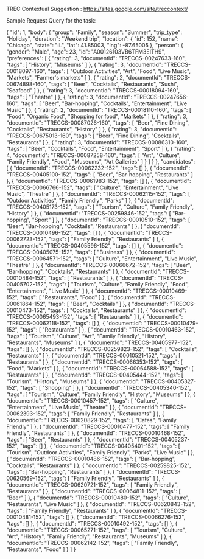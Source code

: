 TREC Contextual Suggestion : https://sites.google.com/site/treccontext/

Sample Request Query for the task: 


{
  "id": 1,
  "body": {
    "group": "Family",
    "season": "Summer",
    "trip_type": "Holiday",
    "duration": "Weekend trip",
    "location": {
      "id": 152,
      "name": "Chicago",
      "state": "IL",
      "lat": 41.85003,
      "lng": -87.65005
    },
    "person": {
      "gender": "Male",
      "age": 23,
      "id": "A00126103VB6TFM3EITH9",
      "preferences": [
        {
          "rating": 3,
          "documentId": "TRECCS-00247633-160",
          "tags": [
            "History",
            "Museums"
          ]
        },
        {
          "rating": 3,
          "documentId": "TRECCS-00018097-160",
          "tags": [
            "Outdoor Activities",
            "Art",
            "Food",
            "Live Music",
            "Markets",
            "Farmer's markets"
          ]
        },
        {
          "rating": 2,
          "documentId": "TRECCS-00674898-160",
          "tags": [
            "Beer",
            "Cocktails",
            "Restaurants",
            "Sushi",
            "Seafood"
          ]
        },
        {
          "rating": 3,
          "documentId": "TRECCS-00018094-160",
          "tags": [
            "Theatre"
          ]
        },
        {
          "rating": 3,
          "documentId": "TRECCS-00247656-160",
          "tags": [
            "Beer",
            "Bar-hopping",
            "Cocktails",
            "Entertainment",
            "Live Music"
          ]
        },
        {
          "rating": 2,
          "documentId": "TRECCS-00018110-160",
          "tags": [
            "Food",
            "Organic Food",
            "Shopping for food",
            "Markets"
          ]
        },
        {
          "rating": 3,
          "documentId": "TRECCS-00087026-160",
          "tags": [
            "Beer",
            "Fine Dining",
            "Cocktails",
            "Restaurants",
            "History"
          ]
        },
        {
          "rating": 3,
          "documentId": "TRECCS-00675013-160",
          "tags": [
            "Beer",
            "Fine Dining",
            "Cocktails",
            "Restaurants"
          ]
        },
        {
          "rating": 3,
          "documentId": "TRECCS-00086310-160",
          "tags": [
            "Beer",
            "Cocktails",
            "Food",
            "Entertainment",
            "Sport"
          ]
        },
        {
          "rating": 4,
          "documentId": "TRECCS-00087258-160",
          "tags": [
            "Art",
            "Culture",
            "Family Friendly",
            "Food",
            "Museums",
            "Art Galleries"
          ]
        }
      ]
    }
  },
  "candidates": [
    {
      "documentId": "TRECCS-00062232-152",
      "tags": []
    },
    {
      "documentId": "TRECCS-00405100-152",
      "tags": [
        "Beer",
        "Bar-hopping",
        "Restaurants"
      ]
    },
    {
      "documentId": "TRECCS-00061983-152",
      "tags": []
    },
    {
      "documentId": "TRECCS-00066766-152",
      "tags": [
        "Culture",
        "Entertainment",
        "Live Music",
        "Theatre"
      ]
    },
    {
      "documentId": "TRECCS-00062115-152",
      "tags": [
        "Outdoor Activities",
        "Family Friendly",
        "Parks"
      ]
    },
    {
      "documentId": "TRECCS-00405173-152",
      "tags": [
        "Tourism",
        "Culture",
        "Family Friendly",
        "History"
      ]
    },
    {
      "documentId": "TRECCS-00259846-152",
      "tags": [
        "Bar-hopping",
        "Sport"
      ]
    },
    {
      "documentId": "TRECCS-00010510-152",
      "tags": [
        "Beer",
        "Bar-hopping",
        "Cocktails",
        "Restaurants"
      ]
    },
    {
      "documentId": "TRECCS-00010496-152",
      "tags": []
    },
    {
      "documentId": "TRECCS-00062723-152",
      "tags": [
        "Family Friendly",
        "Restaurants"
      ]
    },
    {
      "documentId": "TRECCS-00405596-152",
      "tags": []
    },
    {
      "documentId": "TRECCS-00405075-152",
      "tags": [
        "Business"
      ]
    },
    {
      "documentId": "TRECCS-00064571-152",
      "tags": [
        "Culture",
        "Entertainment",
        "Live Music",
        "Theatre"
      ]
    },
    {
      "documentId": "TRECCS-00066672-152",
      "tags": [
        "Beer",
        "Bar-hopping",
        "Cocktails",
        "Restaurants"
      ]
    },
    {
      "documentId": "TRECCS-00010484-152",
      "tags": [
        "Restaurants"
      ]
    },
    {
      "documentId": "TRECCS-00405702-152",
      "tags": [
        "Tourism",
        "Culture",
        "Family Friendly",
        "Food",
        "Entertainment",
        "Live Music"
      ]
    },
    {
      "documentId": "TRECCS-00010469-152",
      "tags": [
        "Restaurants",
        "Food"
      ]
    },
    {
      "documentId": "TRECCS-00061864-152",
      "tags": [
        "Beer",
        "Cocktails"
      ]
    },
    {
      "documentId": "TRECCS-00010473-152",
      "tags": [
        "Cocktails",
        "Restaurants"
      ]
    },
    {
      "documentId": "TRECCS-00065493-152",
      "tags": [
        "Restaurants"
      ]
    },
    {
      "documentId": "TRECCS-00062118-152",
      "tags": []
    },
    {
      "documentId": "TRECCS-00010479-152",
      "tags": [
        "Restaurants"
      ]
    },
    {
      "documentId": "TRECCS-00010463-152",
      "tags": [
        "Tourism",
        "Culture",
        "Art",
        "Family Friendly",
        "History",
        "Restaurants",
        "Museums"
      ]
    },
    {
      "documentId": "TRECCS-00405977-152",
      "tags": []
    },
    {
      "documentId": "TRECCS-00259823-152",
      "tags": [
        "Cocktails",
        "Restaurants"
      ]
    },
    {
      "documentId": "TRECCS-00010521-152",
      "tags": [
        "Restaurants"
      ]
    },
    {
      "documentId": "TRECCS-00066353-152",
      "tags": [
        "Food",
        "Markets"
      ]
    },
    {
      "documentId": "TRECCS-00064588-152",
      "tags": [
        "Restaurants"
      ]
    },
    {
      "documentId": "TRECCS-00405444-152",
      "tags": [
        "Tourism",
        "History",
        "Museums"
      ]
    },
    {
      "documentId": "TRECCS-00405327-152",
      "tags": [
        "Shopping"
      ]
    },
    {
      "documentId": "TRECCS-00405340-152",
      "tags": [
        "Tourism",
        "Culture",
        "Family Friendly",
        "History",
        "Museums"
      ]
    },
    {
      "documentId": "TRECCS-00010457-152",
      "tags": [
        "Culture",
        "Entertainment",
        "Live Music",
        "Theatre"
      ]
    },
    {
      "documentId": "TRECCS-00062393-152",
      "tags": [
        "Family Friendly",
        "Restaurants"
      ]
    },
    {
      "documentId": "TRECCS-00620829-152",
      "tags": [
        "Cafes",
        "Family Friendly"
      ]
    },
    {
      "documentId": "TRECCS-00010477-152",
      "tags": [
        "Family Friendly",
        "Restaurants"
      ]
    },
    {
      "documentId": "TRECCS-00010468-152",
      "tags": [
        "Beer",
        "Restaurants"
      ]
    },
    {
      "documentId": "TRECCS-00405237-152",
      "tags": []
    },
    {
      "documentId": "TRECCS-00405401-152",
      "tags": [
        "Tourism",
        "Outdoor Activities",
        "Family Friendly",
        "Parks",
        "Live Music"
      ]
    },
    {
      "documentId": "TRECCS-00010486-152",
      "tags": [
        "Bar-hopping",
        "Cocktails",
        "Restaurants"
      ]
    },
    {
      "documentId": "TRECCS-00259825-152",
      "tags": [
        "Bar-hopping",
        "Restaurants"
      ]
    },
    {
      "documentId": "TRECCS-00620569-152",
      "tags": [
        "Family Friendly",
        "Restaurants"
      ]
    },
    {
      "documentId": "TRECCS-00620721-152",
      "tags": [
        "Family Friendly",
        "Restaurants"
      ]
    },
    {
      "documentId": "TRECCS-00064811-152",
      "tags": [
        "Beer"
      ]
    },
    {
      "documentId": "TRECCS-00010480-152",
      "tags": [
        "Culture",
        "Restaurants",
        "Live Music"
      ]
    },
    {
      "documentId": "TRECCS-00620843-152",
      "tags": [
        "Family Friendly",
        "Restaurants"
      ]
    },
    {
      "documentId": "TRECCS-00010481-152",
      "tags": []
    },
    {
      "documentId": "TRECCS-00066276-152",
      "tags": []
    },
    {
      "documentId": "TRECCS-00010492-152",
      "tags": []
    },
    {
      "documentId": "TRECCS-00065271-152",
      "tags": [
        "Tourism",
        "Culture",
        "Art",
        "History",
        "Family Friendly",
        "Restaurants",
        "Museums"
      ]
    },
    {
      "documentId": "TRECCS-00062142-152",
      "tags": [
        "Family Friendly",
        "Restaurants",
        "Food"
      ]
    }
  ]
}
